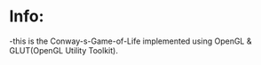 # Info:

-this is the Conway-s-Game-of-Life implemented using OpenGL & GLUT(OpenGL Utility Toolkit).
